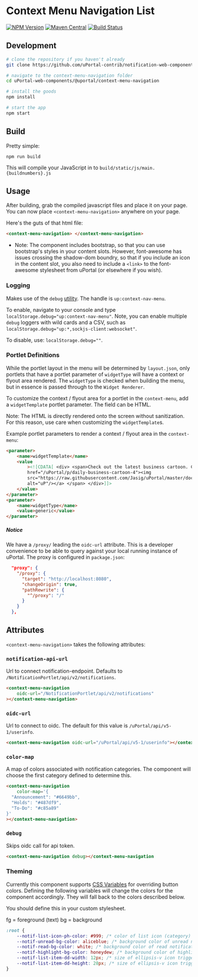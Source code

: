 # Context Menu Navigation List

[![NPM Version](https://img.shields.io/npm/v/@uportal/context-menu-navigation.svg)](https://www.npmjs.com/package/@uportal/context-menu-navigation)
[![Maven Central](https://maven-badges.herokuapp.com/maven-central/org.webjars.npm/uportal__context-menu-navigation/badge.svg)](https://maven-badges.herokuapp.com/maven-central/org.webjars.npm/uportal__context-menu-navigation)
[![Build Status](https://travis-ci.org/uPortal-contrib/notification-web-components.svg?branch=master)](https://travis-ci.org/uPortal-contrib/notification-web-components)

## Development

```bash
# clone the repository if you haven't already
git clone https://github.com/uPortal-contrib/notification-web-components

# navigate to the context-menu-navigation folder
cd uPortal-web-components/@uportal/context-menu-navigation

# install the goods
npm install

# start the app
npm start
```

## Build

Pretty simple:

`npm run build`

This will compile your JavaScript in to `build/static/js/main.{buildnumbers}.js`

## Usage

After building, grab the compiled javascript files and place it on your page.
You can now place `<context-menu-navigation>` anywhere on your page.

Here's the guts of that html file:

```html
<context-menu-navigation> </context-menu-navigation>
```

-   Note: The component includes bootstrap, so that you can use bootstrap's styles in your content slots. However, font-awesome has issues crossing the shadow-dom boundry, so that if you include an icon in the content slot, you also need to include a `<link>` to the font-awesome stylesheet from uPortal (or elsewhere if you wish).

### Logging

Makes use of the `debug` [utility](https://www.npmjs.com/package/debug#browser-support). The handle is `up:context-nav-menu`.

To enable, navigate to your console and type `localStorage.debug="up:context-nav-menu"`. Note, you can enable multiple `debug` loggers with wild cards and a CSV, such as `localStorage.debug="up:*,sockjs-client:websocket"`.

To disable, use: `localStorage.debug=""`.

### Portlet Definitions

While the portlet layout in the menu will be determined by `layout.json`, only portlets that have a portlet parameter of `widgetType` will have a context or flyout area rendered. The `widgetType` is checked when building the menu, but in essence is passed through to the `Widget Renderer`.

To customize the context / flyout area for a portlet in the `context-menu`, add a `widgetTemplate` portlet parameter. The field can be HTML.

Note: The HTML is directly rendered onto the screen without sanitization. For this reason, use care when customizing the `widgetTemplate`s.

Example portlet parameters to render a context / flyout area in the `context-menu`:

```html
<parameter>
    <name>widgetTemplate</name>
    <value
        ><![CDATA[ <div> <span>Check out the latest business cartoon. Click on the link below! <a
        href="/uPortal/p/daily-business-cartoon-4"><img
        src="https://raw.githubusercontent.com/Jasig/uPortal/master/docs/images/uPortal-logo.jpg"
        alt="uP"/></a> </span> </div>]]>
    </value>
</parameter>
<parameter>
    <name>widgetType</name>
    <value>generic</value>
</parameter>
```

##### Notice

We have a `/proxy/` leading the `oidc-url` attribute. This is a developer convenience to be able to query against your local running instance of uPortal. The proxy is configured in `package.json`:

```json
  "proxy": {
    "/proxy": {
      "target": "http://localhost:8080",
      "changeOrigin": true,
      "pathRewrite": {
        "^/proxy": "/"
      }
    }
  },
```

## Attributes

`<context-menu-navigation>` takes the following attributes:

### `notification-api-url`

Url to connect notification-endpoint. Defaults to `/NotificationPortlet/api/v2/notifications`.

```html
<context-menu-navigation
    oidc-url="/NotificationPortlet/api/v2/notifications"
></context-menu-navigation>
```

### `oidc-url`

Url to connect to oidc. The default for this value is `/uPortal/api/v5-1/userinfo`.

```html
<context-menu-navigation oidc-url="/uPortal/api/v5-1/userinfo"></context-menu-navigation>
```

### `color-map`

A map of colors associated with notification categories. The component will choose the first category defined to determine this.

```html
<context-menu-navigation
    color-map='{
  "Announcement": "#6649bb",
  "Holds": "#487df9",
  "To-Do": "#c85a89"
}'
></context-menu-navigation>
```

### `debug`

Skips oidc call for api token.

```html
<context-menu-navigation debug></context-menu-navigation
```

### Theming

Currently this component supports [CSS Variables](https://developer.mozilla.org/en-US/docs/Web/CSS/Using_CSS_variables) for overriding button colors. Defining the following variables will change the colors for the component accordingly. They will fall back to the colors described below.

You should define this in your custom stylesheet.

fg = foreground (text)
bg = background

```css
:root {
    --notif-list-icon-ph-color: #999; /* color of list icon (category) default color */
    --notif-unread-bg-color: aliceblue; /* background color of unread notifications */
    --notif-read-bg-color: white; /* background color of read notifications */
    --notif-highlight-bg-color: honeydew; /* background color of highlighted notifications */
    --notif-list-item-dd-width: 12px; /* size of ellipsis-v icon trigger for dropdown */
    --notif-list-item-dd-height: 28px; /* size of ellipsis-v icon trigger for dropdown */
}
```
